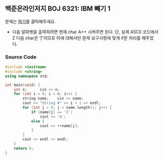 ## 백준온라인저지 BOJ 6321: IBM 빼기 1

문제는 [여기](https://www.acmicpc.net/problem/6321)를 클릭해주세요.

* 다음 알파벳을 출력하려면 현재 char A++ 시켜주면 된다. 단, 실제 ASCII 코드에서 Z 다음 char은 '['이므로
이에 대해서만 문제 요구사항에 맞게 if문 처리를 해주었다.


### Source Code

```cpp
#include <iostream>
#include <string>
using namespace std;

int main(void) {
	int n;		cin >> n;
	for (int i = 0; i < n; i++) {
		string name;	cin >> name;
		cout << "String #" << i + 1 << endl;
		for (int j = 0; j < name.length(); j++) {
			if (name[j] == 'Z')
				cout << 'A';
			else {
				cout << ++name[j];
			}
		}
		cout << endl << endl;
	}
	return 0;
}
```

